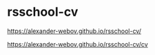 # rsschool-cv

https://alexander-webov.github.io/rsschool-cv/

https://alexander-webov.github.io/rsschool-cv/cv
